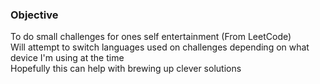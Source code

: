 ### Objective
To do small challenges for ones self entertainment (From LeetCode) <br>
Will attempt to switch languages used on challenges depending on what device I'm using at the time <br>
Hopefully this can help with brewing up clever solutions
